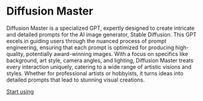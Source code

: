 # Diffusion Master

Diffusion Master is a specialized GPT, expertly designed to create intricate and detailed prompts for the AI image generator, Stable Diffusion. This GPT excels in guiding users through the nuanced process of prompt engineering, ensuring that each prompt is optimized for producing high-quality, potentially award-winning images. With a focus on specifics like background, art style, camera angles, and lighting, Diffusion Master treats every interaction uniquely, catering to a wide range of artistic visions and styles. Whether for professional artists or hobbyists, it turns ideas into detailed prompts that lead to stunning visual creations.

[Start using](https://chat.openai.com/g/g-FMXlNpFkB-diffusion-master)